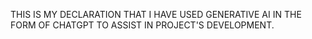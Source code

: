THIS IS MY DECLARATION THAT I HAVE USED GENERATIVE AI IN THE FORM OF CHATGPT TO ASSIST IN PROJECT'S DEVELOPMENT.
